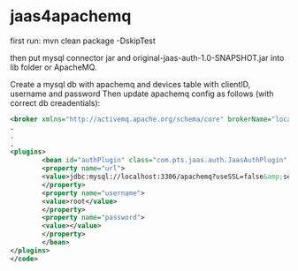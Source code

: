 # jaas4apachemq

first run: mvn clean package -DskipTest

then put mysql connector jar and original-jaas-auth-1.0-SNAPSHOT.jar into lib folder or ApacheMQ.

Create a mysql db with apachemq and devices table with clientID, username and password
Then update apachemq config as follows (with correct db creadentials):
~~~xml
<broker xmlns="http://activemq.apache.org/schema/core" brokerName="localhost" dataDirectory="${activemq.data}">
.
.
.
<plugins>
		<bean id="authPlugin" class="com.pts.jaas.auth.JaasAuthPlugin" xmlns="http://www.springframework.org/schema/beans">
		<property name="url">
		<value>jdbc:mysql://localhost:3306/apachemq?useSSL=false&amp;serverTimezone=UTC&amp;useLegacyDatetimeCode=false&amp;</value>
		</property>
		<property name="username">
		<value>root</value>
		</property>
		<property name="password">
		<value></value>
		</property>
		</bean>
</plugins>
</code>
~~~


